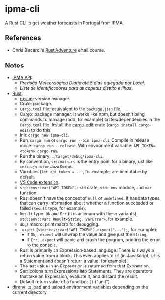 # ipma-cli

A Rust CLI to get weather forecasts in Portugal from IPMA.

## References

- Chris Biscardi's [Rust Adventure](https://www.rustadventure.dev/) email course.

## Notes

- [IPMA API](http://api.ipma.pt/):
  - _Previsão Meteorológica Diária até 5 dias agregada por Local_.
  - _Lista de identificadores para as capitais distrito e ilhas_.
- [Rust](https://www.rust-lang.org/):
  - [rustup](https://rustup.rs/): version manager.
  - Crate: package.
  - `Cargo.toml` file: equivalent to the `package.json` file.
  - Cargo: package manager. It works like npm, but doesn't bring commands to manage (add, for example) crates/dependencies in the `Cargo.toml` file. Install the [cargo-edit](https://crates.io/crates/cargo-edit) crate (`cargo install cargo-edit`) to do this.
  - Init: `cargo new ipma-cli`.
  - Run: `cargo run` or `cargo run --bin ipma-cli`. Compile in release mode: `cargo run --release`. With environment variable: `API_TOKEN=<token> cargo run`.
  - Run the binary: `./target/debug/ipma-cli`.
  - By convention, `src/main.rs` is the entry point for a binary, just like `index.js` is for JavaScript.
  - Variables (`let api_token = ...`, for example) are immutable by default.
  - [VS Code extension](https://marketplace.visualstudio.com/items?itemName=rust-lang.rust).
  - `std::env::var("API_TOKEN")`: `std` crate, `std::env` module, and `var` function.
  - Rust doesn't have the concept of `null` or `undefined`. It has data types that can carry information about whether a function succeeded or failed (`Result` type, for example).
  - `Result` type: `Ok` and `Err` (it is an enum with these variants). `std::env::var: Result<String, VarError>`, for example.
  - `dbg!` macro: print macro for debugging.
  - `.expect` (`std::env::var("API_TOKEN").expect("...");`, for example):
    - If `Ok`, `.expect` will unwrap the value and give just the `String`.
    - If `Err`, `.expect` will panic and crash the program, printing the error to the console.
  - Rust is primarily an Expression-based language. There is always a return value from a block. This even applies to `if` (in JavaScript, `if` is a Statement and doesn't return a value, for example).
  - The last value in an Expression is returned from that Expression.
  - Semicolons turn Expressions into Statements. They are operators that take an Expression, evaluate it, and discard the result.
  - Default return value of a function: `()` ("unit").
- [direnv](https://direnv.net/): to load and unload environment variables depending on the current directory.
